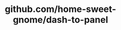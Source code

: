 ---
layout: post
title: github.com/home-sweet-gnome/dash-to-panel
categories: link
tags: [انگلیسی, برنامه‌نویسی]
---
